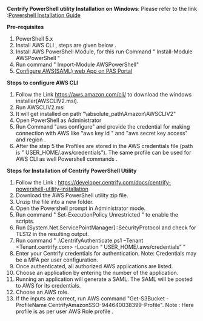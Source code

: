 
**Centrify PowerShell utility Installation on Windows**: Please refer to the link :[Powershell Installation Guide](https://developer.centrify.com/docs/aws-powershell-utility-v10)

**Pre-requisites**

1. PowerShell 5.x  
2. Install AWS CLI , steps are given below .  
3. Install AWS PowerShell Module, for this run Command " Install-Module AWSPowerShell "  
4. Run command " Import-Module AWSPowerShell"  
5. [Configure AWS(SAML) web App on PAS Portal](https://docs.centrify.com/Content/Applications/AppsWeb/AmazonSAML.htm)

**Steps to configure AWS CLI**

1. Follow the Link https://aws.amazon.com/cli/ to download the windows installer(AWSCLIV2.msi).  
2. Run AWSCLIV2.msi   
3. It will get installed on path "\absolute_path\Amazon\AWSCLIV2"  
4. Open PowerShell as Administrator  
5. Run Command "aws configure" and provide the credential for making connection with AWS like "aws key id " and "aws secret key access" and region .  
6. After the step 5 the Profiles are stored in the AWS credentials file (path is " USER_HOME/.aws/credentials"). The same profile can be used for AWS CLI as well Powershell commands .  

**Steps for Installation of Centrify PowerShell Utility**

1. Follow the Link : https://developer.centrify.com/docs/centrify-powershell-utility-installation  
2. Download the AWS PowerShell utility zip file.  
3. Unzip the file into a new folder.  
4. Open the Powershell prompt in Administrator mode.  
5. Run command " Set-ExecutionPolicy Unrestricted " to enable the scripts.  
6. Run [System.Net.ServicePointManager]::SecurityProtocol and check for TLS12 in the resulting output.  
7. Run command " .\CentrifyAuthenticate.ps1 –Tenant <Tenant.centrify.com> -Location “ USER_HOME/.aws/credentials” ”  
8. Enter your Centrify credentials for authentication. Note: Credentials may be a MFA per user configuration.  
9. Once authenticated, all authorized AWS applications are listed.  
10. Choose an application by entering the number of the application.  
11. Running an application will generate a SAML. The SAML will be posted to AWS for its credentials.  
12. Choose an AWS role.  
13. If the inputs are correct, run AWS command "Get-S3Bucket -ProfileName CentrifyAmazonSSO-944640038399-Profile". Note : Here profile is as per user AWS Role profile . 

